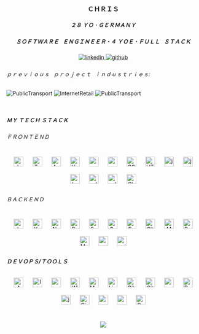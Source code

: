 ### <div align="center">ＣＨＲＩＳ</div>
##### <div align="center">２８ ＹＯ 𐄁 ＧＥＲＭＡＮＹ</div>
##### <div align="center">ＳＯＦＴＷＡＲＥ⠀ＥＮＧＩＮＥＥＲ 𐄁 ４ ＹＯＥ 𐄁 ＦＵＬＬ⠀ＳＴＡＣＫ</div>

<div align="center">
<a href="https://linkedin.com/in/christian-binder-6045761a0" target="_blank">
<img src=https://img.shields.io/badge/linkedin-%231E77B5.svg?&style=for-the-badge&logo=linkedin&logoColor=white alt=linkedin style="margin-bottom: 5px;" />
</a>
<a href="https://github.com/chrisBinder" target="_blank">
<img src=https://img.shields.io/badge/github-%2324292e.svg?&style=for-the-badge&logo=github&logoColor=white alt=github style="margin-bottom: 5px;" />
</a>  
</div>

###### ｐｒｅｖｉｏｕｓ⠀ｐｒｏｊｅｃｔ⠀ｉｎｄｕｓｔｒｉｅｓ:
![PublicTransport](https://shields.io/badge/%F0%9F%9A%82-Public%20Transport-blue?style=for-the-badge)
![InternetRetail](https://shields.io/badge/%F0%9F%92%B0-Internet%20retail-yellow?style=for-the-badge) 
![PublicTransport](https://shields.io/badge/%F0%9F%9A%97-Intermodal%20Routing-red?style=for-the-badge)  

<br/>

##### ＭＹ ＴＥＣＨ ＳＴＡＣＫ


###### ＦＲＯＮＴＥＮＤ

<div align="center">   

<img style="margin: 10px" src="https://profilinator.rishav.dev/skills-assets/javascript-original.svg" alt="JavaScript" height="25" />  
<img style="margin: 10px" src="https://profilinator.rishav.dev/skills-assets/typescript-original.svg" alt="TypeScript" height="25" />  
<img style="margin: 10px" src="https://profilinator.rishav.dev/skills-assets/angularjs-original.svg" alt="AngularJS" height="25" />  
<img style="margin: 10px" src="https://profilinator.rishav.dev/skills-assets/vuejs-original-wordmark.svg" alt="Vue.js" height="25" />
<img style="margin: 10px" src="https://cdn.svgporn.com/logos/vuetifyjs.svg" alt="vuetifyjs" height="25" /> 
<img style="margin: 10px" src="https://cdn.svgporn.com/logos/material-ui.svg" alt="material-ui" height="25" />  
<img style="margin: 10px" src="https://profilinator.rishav.dev/skills-assets/css3-original-wordmark.svg" alt="CSS3" height="25" />  
<img style="margin: 10px" src="https://profilinator.rishav.dev/skills-assets/html5-original-wordmark.svg" alt="HTML5" height="25" />
<img style="margin: 10px" src="https://cdn.svgporn.com/logos/jasmine.svg" alt="jasmine" height="25" /> 
<img style="margin: 10px" src="https://cdn.svgporn.com/logos/jest.svg" alt="jest" height="25" /> 
<img style="margin: 10px" src="https://cdn.svgporn.com/logos/karma.svg" alt="karma" height="25" />  
<img style="margin: 10px" src="https://cdn.svgporn.com/logos/redux-observable.svg" alt="edux-observable" height="25" /> 
<img style="margin: 10px" src="https://cdn.svgporn.com/logos/selenium.svg" alt="selenium" height="25" />  
<img style="margin: 10px" src="https://cdn.svgporn.com/logos/chai.svg" alt="Chai" height="25" />

 </div>

###### ＢＡＣＫＥＮＤ

<div align="center">  
<img style="margin: 10px" src="https://profilinator.rishav.dev/skills-assets/java-original-wordmark.svg" alt="Java" height="25" />  
<img style="margin: 10px" src="https://profilinator.rishav.dev/skills-assets/kotlinlang-icon.svg" alt="Kotlin" height="25" />  
<img style="margin: 10px" src="https://cdn.svgporn.com/logos/nodejs.svg" alt="Node.js" width="25" /> 
<img style="margin: 10px" src="https://profilinator.rishav.dev/skills-assets/python-original.svg" alt="Python" height="25" />
<img style="margin: 10px" src="https://profilinator.rishav.dev/skills-assets/springio-icon.svg" alt="Spring" height="25" />  
<img style="margin: 10px" src="https://cdn.svgporn.com/logos/gradle.svg" alt="Gradle" height="25" />
<img style="margin: 10px" src="https://profilinator.rishav.dev/skills-assets/express-original-wordmark.svg" alt="Express.js" height="25" />  
<img style="margin: 10px" src="https://profilinator.rishav.dev/skills-assets/git-scm-icon.svg" alt="Git" height="25" />  
<img style="margin: 10px" src="https://profilinator.rishav.dev/skills-assets/mongodb-original-wordmark.svg" alt="MongoDB" height="25" />
<img style="margin: 10px" src="https://profilinator.rishav.dev/skills-assets/postgresql-original-wordmark.svg" alt="PostgreSQL" height="25" />  
<img style="margin: 10px" src="https://profilinator.rishav.dev/skills-assets/mysql-original-wordmark.svg" alt="MySQL" height="25" />    
<img style="margin: 10px" src="https://cdn.svgporn.com/logos/swagger.svg" alt="swagger" height="25" /> 
<img style="margin: 10px" src="https://cdn.svgporn.com/logos/unity.svg" alt="unity" height="25" /> 
</div>

</td><td valign="top" width="33%">

##### ＤＥＶＯＰＳ/ＴＯＯＬＳ

<div align="center">  
<img style="margin: 10px" src="https://cdn.svgporn.com/logos/aws.svg" alt="AWS" width="25" />  
 <img style="margin: 10px" src="https://cdn.svgporn.com/logos/intellij-idea.svg" alt="IntelliJ" height="25" />  
<img style="margin: 10px" src="https://cdn.svgporn.com/logos/visual-studio-code.svg" alt="vscode" height="25" /> 
<img style="margin: 10px" src="https://cdn.svgporn.com/logos/microsoft-windows.svg" alt="Windows" height="25" />  
<img style="margin: 10px" src="https://cdn.svgporn.com/logos/macOS.svg" alt="MacOS" width="25" />  
<img style="margin: 10px" src="https://profilinator.rishav.dev/skills-assets/linux-original.svg" alt="Linux" height="25" />   
<img style="margin: 10px" src="https://cdn.svgporn.com/logos/bitbucket.svg" alt="Bitbucket" height="25" />  
<img style="margin: 10px" src="https://cdn.svgporn.com/logos/github-icon.svg" alt="GitHub" height="25" />  
<img style="margin: 10px" src="https://cdn.svgporn.com/logos/subversion.svg" alt="subversion" width="25" />

<img style="margin: 10px" src="https://profilinator.rishav.dev/skills-assets/docker-original-wordmark.svg" alt="Docker" height="25" /> 
<img style="margin: 10px" src="https://cdn.svgporn.com/logos/jenkins.svg" alt="jenkins" height="25" />  
<img style="margin: 10px" src="https://cdn.svgporn.com/logos/circleci.svg" alt="CircleCI" height="25" /> 
<img style="margin: 10px" src="https://cdn.svgporn.com/logos/postman.svg" alt="postman" height="25" /> 
<img style="margin: 10px" src="https://cdn.svgporn.com/logos/markdown.svg" alt="markdown" width="25" />
<img style="margin: 10px" src="https://profilinator.rishav.dev/skills-assets/gnu_bash-icon.svg" alt="Bash" height="25" /> 
</div>

</td></tr></table>

<br/>



<br/>

<div align="center">
<img src="https://komarev.com/ghpvc/?username=chrisBinder&&style=flat-square" align="center" />
</div>

<br />
